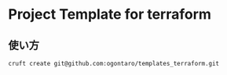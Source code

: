 # Project Template for terraform

## 使い方

```shell
cruft create git@github.com:ogontaro/templates_terraform.git
```

